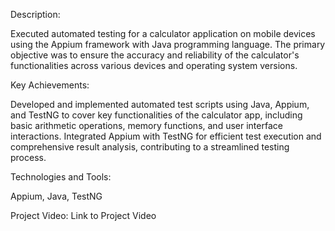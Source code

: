 Description:

Executed automated testing for a calculator application on mobile devices using the Appium framework with Java programming language. The primary objective was to ensure the accuracy and reliability of the calculator's functionalities across various devices and operating system versions.

Key Achievements:

Developed and implemented automated test scripts using Java, Appium, and TestNG to cover key functionalities of the calculator app, including basic arithmetic operations, memory functions, and user interface interactions.
Integrated Appium with TestNG for efficient test execution and comprehensive result analysis, contributing to a streamlined testing process.

Technologies and Tools:

  Appium,
  Java,
  TestNG

  Project Video: Link to Project Video

